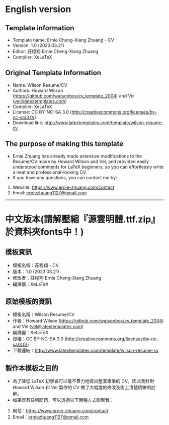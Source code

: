 # English version
## Template information
- Template name: Ernie Cheng-Xiang Zhuang - CV
- Version: 1.0 (2023.03.21)
- Editor: 莊程翔 Ernie Cheng-Xiang Zhuang
- Complier: XeLaTeX  

## Original Template Information
- Name: Wilson Resume/CV
- Authors: Howard Wilson (https://github.com/watsonbox/cv_template_2004) and Vel (vel@latextemplates.com)
- Complier: XeLaTeX
- License: CC BY-NC-SA 3.0 (http://creativecommons.org/licenses/by-nc-sa/3.0/)
- Download link: http://www.latextemplates.com/template/wilson-resume-cv

## The purpose of making this template
- Ernie Zhuang has already made extensive modifications to the Resume/CV made by Howard Wilson and Vel, and provided easily understood comments for LaTeX beginners, so you can effortlessly write a neat and professional-looking CV.
- If you have any questions, you can contact me by:
1. Website: https://www.ernie-zhuang.com/contact
2. Email: erniezhuang1127@gmail.com
  
***
  
# 中文版本(請解壓縮『源雲明體.ttf.zip』於資料夾fonts中！)
## 模板資訊
- 模板名稱：莊程翔 - CV  
- 版本：1.0 (2023.03.21)  
- 修改者：莊程翔 Ernie Cheng-Xiang Zhuang  
- 編譯器：XeLaTeX 

## 原始模板的資訊  
- 模板名稱：Wilson Resume/CV   
- 作者：Howard Wilson (https://github.com/watsonbox/cv_template_2004) and Vel (vel@latextemplates.com)  
- 編譯器：XeLaTeX 
- 授權：CC BY-NC-SA 3.0 (http://creativecommons.org/licenses/by-nc-sa/3.0/)  
- 下載連結：http://www.latextemplates.com/template/wilson-resume-cv  

## 製作本模板之目的
- 為了降低 LaTeX 初學者可以毫不費力地寫出整潔專業的 CV，因此我針對 Howard Wilson 和 Vel 製作的 CV 做了大幅度的修改及附上清楚明瞭的註解。
- 如果您有任何問題，可以透過以下兩種方式聯繫我：  
1. 網站：https://www.ernie-zhuang.com/contact  
2. Email：erniezhuang1127@gmail.com  
